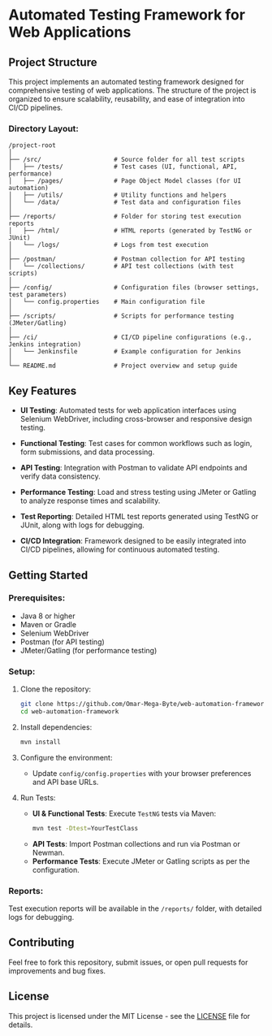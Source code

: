 # Automated Testing Framework for Web Applications

## Project Structure

This project implements an automated testing framework designed for comprehensive testing of web applications. The structure of the project is organized to ensure scalability, reusability, and ease of integration into CI/CD pipelines.

### Directory Layout:
```
/project-root
│
├── /src/                    # Source folder for all test scripts
│   ├── /tests/              # Test cases (UI, functional, API, performance)
│   ├── /pages/              # Page Object Model classes (for UI automation)
│   ├── /utils/              # Utility functions and helpers
│   └── /data/               # Test data and configuration files
│
├── /reports/                # Folder for storing test execution reports
│   ├── /html/               # HTML reports (generated by TestNG or JUnit)
│   └── /logs/               # Logs from test execution
│
├── /postman/                # Postman collection for API testing
│   └── /collections/        # API test collections (with test scripts)
│
├── /config/                 # Configuration files (browser settings, test parameters)
│   └── config.properties    # Main configuration file
│
├── /scripts/                # Scripts for performance testing (JMeter/Gatling)
│
├── /ci/                     # CI/CD pipeline configurations (e.g., Jenkins integration)
│   └── Jenkinsfile          # Example configuration for Jenkins
│
└── README.md                # Project overview and setup guide
```

## Key Features

- **UI Testing**: Automated tests for web application interfaces using Selenium WebDriver, including cross-browser and responsive design testing.
  
- **Functional Testing**: Test cases for common workflows such as login, form submissions, and data processing.
  
- **API Testing**: Integration with Postman to validate API endpoints and verify data consistency.

- **Performance Testing**: Load and stress testing using JMeter or Gatling to analyze response times and scalability.
  
- **Test Reporting**: Detailed HTML test reports generated using TestNG or JUnit, along with logs for debugging.
  
- **CI/CD Integration**: Framework designed to be easily integrated into CI/CD pipelines, allowing for continuous automated testing.

## Getting Started

### Prerequisites:
- Java 8 or higher
- Maven or Gradle
- Selenium WebDriver
- Postman (for API testing)
- JMeter/Gatling (for performance testing)

### Setup:
1. Clone the repository:
   ```bash
   git clone https://github.com/Omar-Mega-Byte/web-automation-framework.git
   cd web-automation-framework
   ```

2. Install dependencies:
   ```bash
   mvn install
   ```

3. Configure the environment:
   - Update `config/config.properties` with your browser preferences and API base URLs.

4. Run Tests:
   - **UI & Functional Tests**: Execute `TestNG` tests via Maven:
     ```bash
     mvn test -Dtest=YourTestClass
     ```
   - **API Tests**: Import Postman collections and run via Postman or Newman.
   - **Performance Tests**: Execute JMeter or Gatling scripts as per the configuration.

### Reports:
Test execution reports will be available in the `/reports/` folder, with detailed logs for debugging.

## Contributing

Feel free to fork this repository, submit issues, or open pull requests for improvements and bug fixes. 

## License

This project is licensed under the MIT License - see the [LICENSE](LICENSE) file for details.

